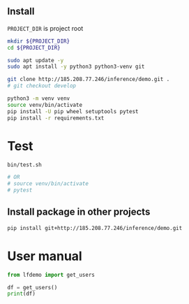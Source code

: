 ## Install

`PROJECT_DIR` is project root

```bash
mkdir ${PROJECT_DIR}
cd ${PROJECT_DIR}

sudo apt update -y
sudo apt install -y python3 python3-venv git

git clone http://185.208.77.246/inference/demo.git .
# git checkout develop

python3 -m venv venv
source venv/bin/activate
pip install -U pip wheel setuptools pytest
pip install -r requirements.txt
```

# Test

```bash
bin/test.sh

# OR
# source venv/bin/activate
# pytest
```

## Install package in other projects

```bash
pip install git+http://185.208.77.246/inference/demo.git
```

# User manual

```python
from lfdemo import get_users

df = get_users()
print(df)
```
